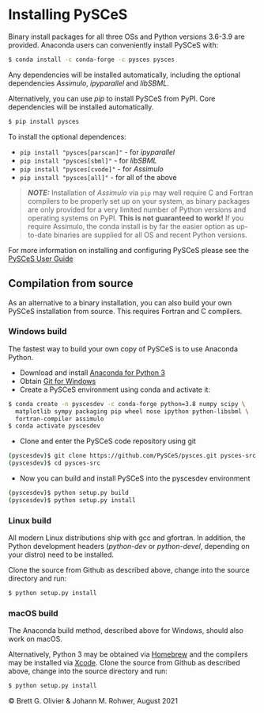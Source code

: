 # Installing PySCeS

Binary install packages for all three OSs and Python versions 3.6-3.9 are provided.
Anaconda users can conveniently install PySCeS with:

```bash
$ conda install -c conda-forge -c pysces pysces
```  

Any dependencies will be installed automatically, including the optional dependencies 
*Assimulo*, *ipyparallel* and *libSBML*. 

Alternatively, you can use *pip* to
install PySCeS from PyPI. Core dependencies will be installed automatically.

```bash
$ pip install pysces
```

To install the optional dependences:

- `pip install "pysces[parscan]"` - for *ipyparallel*
- `pip install "pysces[sbml]"` - for *libSBML*
- `pip install "pysces[cvode]"` - for *Assimulo*
- `pip install "pysces[all]"` - for all of the above

>  **_NOTE:_**  Installation of *Assimulo* via `pip` may well require C and Fortran 
>  compilers to be
>  properly set up on your system, as binary packages are only provided for a
>  very limited number of Python versions and operating systems on PyPI. 
>  **This is not guaranteed to work!** If you require Assimulo, the conda
>  install is by far the easier option as up-to-date binaries are supplied
>  for all OS and recent Python versions.

For more information on installing and configuring PySCeS please see the
[PySCeS User Guide](https://github.com/PySCeS/pysces-documentation/blob/main/source/userguide_doc.rst#installing-and-configuring)

## Compilation from source

As an alternative to a binary installation, you can also build your own PySCeS
installation from source. This requires Fortran and C compilers.

### Windows build

The fastest way to build your own copy of PySCeS is to use Anaconda Python.

* Download and install 
  [Anaconda for Python 3](https://www.anaconda.com/products/individual#Downloads)
* Obtain [Git for Windows](https://git-scm.com/download/win)
* Create a PySCeS environment using conda and activate it:

```bash
$ conda create -n pyscesdev -c conda-forge python=3.8 numpy scipy \ 
  matplotlib sympy packaging pip wheel nose ipython python-libsbml \
  fortran-compiler assimulo 
$ conda activate pyscesdev
```

* Clone and enter the PySCeS code repository using git

```bash
(pyscesdev)$ git clone https://github.com/PySCeS/pysces.git pysces-src
(pyscesdev)$ cd pysces-src
```

* Now you can build and install PySCeS into the pyscesdev environment

```bash
(pyscesdev)$ python setup.py build
(pyscesdev)$ python setup.py install
```

### Linux build

All modern Linux distributions ship with gcc and gfortran. In addition, the Python
development headers (*python-dev* or *python-devel*, depending on your distro) need to
be installed.

Clone the source from Github as described above, change into the source directory and
run:

```bash
$ python setup.py install
```

### macOS build

The Anaconda build method, described above for Windows, should also work on macOS.

Alternatively, Python 3 may be obtained via [Homebrew](https://brew.sh) and the
compilers may be installed via [Xcode](https://developer.apple.com/xcode). Clone the
source from Github as described above, change into the source directory and run:

```bash
$ python setup.py install
```

© Brett G. Olivier & Johann M. Rohwer, August 2021
